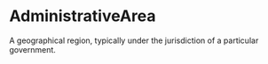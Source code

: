 # AdministrativeArea

A geographical region, typically under the jurisdiction of a particular government.
